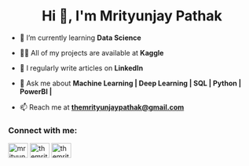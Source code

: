 <h1 align="center">Hi 👋, I'm Mrityunjay Pathak</h1>

- 🌱 I’m currently learning **Data Science**

- 👨‍💻 All of my projects are available at **Kaggle**

- 📝 I regularly write articles on **LinkedIn**

- 💬 Ask me about **Machine Learning | Deep Learning | SQL | Python | PowerBI |**

- 📫 Reach me at **themrityunjaypathak@gmail.com**

<h3 align="left">Connect with me:</h3>
<p align="left">
<a href="https://www.linkedin.com/in/themrityunjaypathak/" target="blank"><img align="center" src="https://raw.githubusercontent.com/rahuldkjain/github-profile-readme-generator/master/src/images/icons/Social/linked-in-alt.svg" alt="mrityunjay-pathak-05793b260" height="30" width="40" /></a>
<a href="https://www.hackerrank.com/themrityunjaypa1" target="blank"><img align="center" src="https://raw.githubusercontent.com/rahuldkjain/github-profile-readme-generator/master/src/images/icons/Social/hackerrank.svg" alt="themrityunjaypa1" height="30" width="40" /></a>
<a href="https://kaggle.com/themrityunjaypathak" target="blank"><img align="center" src="https://raw.githubusercontent.com/rahuldkjain/github-profile-readme-generator/master/src/images/icons/Social/kaggle.svg" alt="themrityunjaypathak" height="30" width="40" /></a>
</p>
